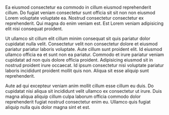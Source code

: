 Ea eiusmod consectetur ea commodo in cillum eiusmod reprehenderit cillum. Do fugiat veniam consectetur sunt officia sit sit non non eiusmod Lorem voluptate voluptate ea. Nostrud consectetur consectetur ex reprehenderit. Qui magna do enim veniam est. Est Lorem veniam adipisicing elit nisi consequat proident.

Ut ullamco sit cillum elit cillum minim consequat sit quis pariatur dolor cupidatat nulla velit. Consectetur velit non consectetur dolore et eiusmod pariatur pariatur laboris voluptate. Aute cillum sunt proident elit. Id eiusmod ullamco officia ea et sunt non ea pariatur. Commodo et irure pariatur veniam cupidatat ad non quis dolore officia proident. Adipisicing eiusmod sit in nostrud proident irure occaecat. Id ipsum consectetur nisi voluptate pariatur laboris incididunt proident mollit quis non. Aliqua sit esse aliquip sunt reprehenderit.

Aute ad qui excepteur veniam anim mollit cillum esse cillum eu duis. Do cupidatat nisi aliqua sit incididunt velit ullamco ex consectetur ut irure. Duis magna aliqua aliquip cillum culpa laborum officia commodo dolor reprehenderit fugiat nostrud consectetur enim eu. Ullamco quis fugiat aliquip nulla quis dolor magna sint et est.
